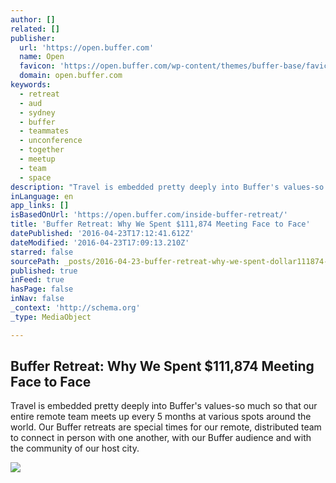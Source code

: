 ```yaml
---
author: []
related: []
publisher:
  url: 'https://open.buffer.com'
  name: Open
  favicon: 'https://open.buffer.com/wp-content/themes/buffer-base/favicon.png'
  domain: open.buffer.com
keywords:
  - retreat
  - aud
  - sydney
  - buffer
  - teammates
  - unconference
  - together
  - meetup
  - team
  - space
description: "Travel is embedded pretty deeply into Buffer's values-so much so that our entire remote team meets up every 5 months at various spots around the world. Our Buffer retreats are special times for our remote, distributed team to connect in person with one another, with our Buffer audience and with the community of our host city."
inLanguage: en
app_links: []
isBasedOnUrl: 'https://open.buffer.com/inside-buffer-retreat/'
title: 'Buffer Retreat: Why We Spent $111,874 Meeting Face to Face'
datePublished: '2016-04-23T17:12:41.612Z'
dateModified: '2016-04-23T17:09:13.210Z'
starred: false
sourcePath: _posts/2016-04-23-buffer-retreat-why-we-spent-dollar111874-meeting-face-to-face.md
published: true
inFeed: true
hasPage: false
inNav: false
_context: 'http://schema.org'
_type: MediaObject

---
```

<article style=""><h1>Buffer Retreat: Why We Spent $111,874 Meeting Face to Face</h1><p>Travel is embedded pretty deeply into Buffer's values-so much so that our entire remote team meets up every 5 months at various spots around the world. Our Buffer retreats are special times for our remote, distributed team to connect in person with one another, with our Buffer audience and with the community of our host city.</p><img src="https://open.bufferapp.com/wp-content/uploads/2015/02/1495521_10206108471858681_8942308887791895109_n.jpg" /></article>